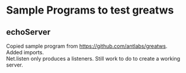 # Sample Programs to test greatws

## echoServer

Copied sample program from https://github.com/antlabs/greatws.  
Added imports.  
Net.listen only produces a listeners. Still work to do to create a working server.  

